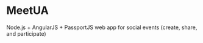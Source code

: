 # MeetUA

Node.js + AngularJS + PassportJS web app for social events (create, share, and participate)
